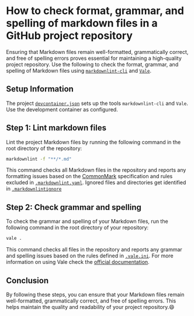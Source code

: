 # How to check format, grammar, and spelling of markdown files in a GitHub project repository

Ensuring that Markdown files remain well-formatted, grammatically correct, and free of spelling errors proves essential for maintaining a high-quality project repository. Use the following to check the format, grammar, and spelling of Markdown files using [`markdownlint-cli`](https://github.com/igorshubovych/markdownlint-cli/tree/master) and [`Vale`](https://vale.sh/).

## Setup Information

The project [`devcontainer.json`](/.devcontainer/devcontainer.json) sets up the tools `markdownlint-cli` and `Vale`. Use the development container as configured.

## Step 1: Lint markdown files

Lint the project Markdown files by running the following command in the root directory of the repository:

```bash
markdownlint -f "**/*.md"
```

This command checks all Markdown files in the repository and reports any formatting issues based on the [CommonMark](https://commonmark.org/) specification and rules excluded in [`.markdownlint.yaml`](/.markdownlint.yaml). Ignored files and directories get identified in [`.markdownlintignore`](/.markdownlintignore)

## Step 2: Check grammar and spelling

To check the grammar and spelling of your Markdown files, run the following command in the root directory of your repository:

```bash
vale . 
```

This command checks all files in the repository and reports any grammar and spelling issues based on the rules defined in [`.vale.ini`](/.vale.ini). For more information on using Vale check the [official documentation](https://vale.sh/docs/cli).

## Conclusion

By following these steps, you can ensure that your Markdown files remain well-formatted, grammatically correct, and free of spelling errors. This helps maintain the quality and readability of your project repository.😄
